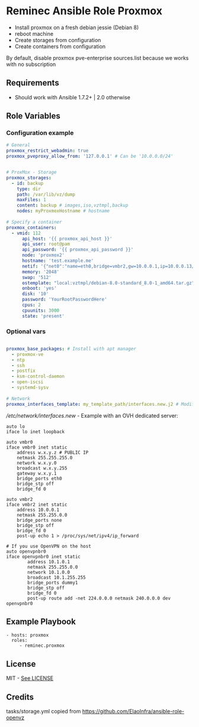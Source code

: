 # Reminec Ansible Role Proxmox

 - Install proxmox on a fresh debian jessie (Debian 8) 
 - reboot machine
 - Create storages from configuration
 - Create containers from configuration
 
By default, disable proxmox pve-enterprise sources.list because we works with no subscription    

## Requirements
- Should work with Ansible 1.7.2+ | 2.0 otherwise

## Role Variables

### Configuration example
```yaml
# General
proxmox_restrict_webadmin: true
proxmox_pveproxy_allow_from: '127.0.0.1' # Can be '10.0.0.0/24'


# ProxMox - Storage
proxmox_storages:
  - id: backup
    type: dir
    path: /var/lib/vz/dump
    maxFiles: 1
    content: backup # images,iso,vztmpl,backup
    nodes: myProxmoxHostname # hostname
    
# Specify a container
proxmox_containers:
  - vmid: 112
      api_host: '{{ proxmox_api_host }}'
      api_user: root@pam
      api_password: '{{ proxmox_api_password }}'
      node: 'proxmox2'
      hostname: 'test.example.me'
      netif: '{"net0":"name=eth0,bridge=vmbr2,gw=10.0.0.1,ip=10.0.0.13/16"}'
      memory: '2048'
      swap: '512'
      ostemplate: "local:vztmpl/debian-8.0-standard_8.0-1_amd64.tar.gz"
      onboot: 'yes'
      disk: '10'
      password: 'YourRootPasswordHere'
      cpus: 2
      cpuunits: 3000
      state: 'present'
```

### Optional vars

```yaml

proxmox_base_packages: # Install with apt manager
  - proxmox-ve
  - ntp
  - ssh
  - postfix
  - ksm-control-daemon
  - open-iscsi
  - systemd-sysv
  
# Network
proxmox_interfaces_template: my_template_path/interfaces.new.j2 # Modify /etc/network/interfaces.new use by proxmox on next reboot
```

*/etc/network/interfaces.new* - Example with an OVH dedicated server:
```
auto lo
iface lo inet loopback

auto vmbr0
iface vmbr0 inet static
    address w.x.y.z # PUBLIC IP
    netmask 255.255.255.0
    network w.x.y.0 
    broadcast w.x.y.255
    gateway w.x.y.1
    bridge_ports eth0
    bridge_stp off
    bridge_fd 0

auto vmbr2
iface vmbr2 inet static
    address 10.0.0.1
    netmask 255.255.0.0
    bridge_ports none
    bridge_stp off
    bridge_fd 0
    post-up echo 1 > /proc/sys/net/ipv4/ip_forward

# If you use OpenVPN on the host
auto openvpnbr0
iface openvpnbr0 inet static
        address 10.1.0.1
        netmask 255.255.0.0
        network 10.1.0.0
        broadcast 10.1.255.255
        bridge_ports dummy1
        bridge_stp off
        bridge_fd 0
        post-up route add -net 224.0.0.0 netmask 240.0.0.0 dev openvpnbr0
```

## Example Playbook

    - hosts: proxmox
      roles:
         - reminec.proxmox

## License
MIT - [See LICENSE](LICENSE)

## Credits
tasks/storage.yml copied from https://github.com/ElaoInfra/ansible-role-openvz

